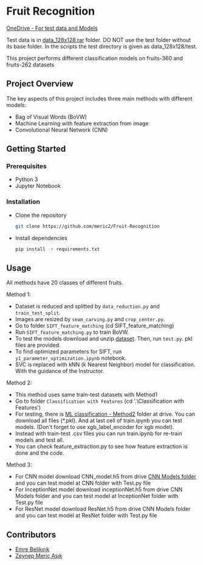 # Fruit Recognition
[OneDrive - For test data and Models](https://etuedutr-my.sharepoint.com/:f:/g/personal/ebelikirik_etu_edu_tr/Esr3AJnbnNBLgeCzJsl0ng8BhMNHlDiM9yu9FUAFzAaOFQ?e=E2j9Wf)

Test data is in [data_128x128.rar](https://etuedutr-my.sharepoint.com/:u:/g/personal/ebelikirik_etu_edu_tr/ETK7gYCUcX1Fg8FEJzvWTugB3iWu7igch2m3abPMAH4Jcw?e=sGfCDh) folder.
DO NOT use the test folder without its base folder.
In the scripts the test directory is given as data_128x128/test.


This project performs different classification models on fruits-360 and fruits-262 datasets

## Project Overview

The key aspects of this project includes three main methods with different models:

- Bag of Visual Words (BoVW)  
- Machine Learning with feature extraction from image
- Convolutional Neural Network (CNN)  

## Getting Started  

### Prerequisites 
- Python 3
- Jupyter Notebook

### Installation

- Clone the repository
  ```bash
  git clone https://github.com/meric2/Fruit-Recognition
  ```

- Install dependencies  
  ```bash
  pip install -r requirements.txt
  ```  

## Usage

All methods have 20 classes of different fruits. 

Method 1:  

- Dataset is reduced and splitted by `data_reduction.py` and `train_test_split`.  
- Images are resized by `seam_carving.py` and `crop_center.py`.  
- Go to folder `SIFT_feature_matching` (cd SIFT_feature_matching)  
- Run `SIFT_feature_matching.py` to train BoVW.
- To test the models download and unzip [dataset](https://drive.google.com/file/d/1GuJqBZI2sCCiHzqjdmOI7IO7TdgeKRF-/view?usp=sharing). Then, run `test.py`. pkl files are provided.  
- To find optimized parameters for SIFT, run `y1_parameter_optimization.ipynb` notebook.  
- SVC is replaced with kNN (k Nearest Neighbor) model for classification. With the guidance of the Instructor.

Method 2:  

- This method uses same train-test datasets with Method1
- Go to folder `Classification with Features` (cd '.\Classification with Features\')
- For testing, there is [ML classification - Method2](https://etuedutr-my.sharepoint.com/:f:/g/personal/ebelikirik_etu_edu_tr/ElqMCcWqBNdPg95hJOhufKEB1XZuNjsSGrBBrLaXuxK1qg?e=zrGlbs) folder at drive. You can download all files (*.pkl). And at last cell of train.ipynb you can test models. (Don't forget to use xgb_label_encoder for xgb model).
- Instead with train-test .csv files you can run train.ipynb for re-train models and test all.
- You can check feature_extraction.py to see how feature extraction is done and the code.

Method 3:  
- For CNN model download CNN_model.h5 from drive [CNN Models folder](https://etuedutr-my.sharepoint.com/:f:/g/personal/ebelikirik_etu_edu_tr/EtaxM6rnsgdEm1f4G-uKMXMBUxbjgOVC0VigrDUoVpfAFg?e=s7Vcfx) and you can test model at CNN folder with Test.py file
- For InceptionNet model download inceptionNet.h5 from drive CNN Models folder and you can test model at InceptionNet folder with Test.py file
- For ResNet model download ResNet.h5 from drive CNN Models folder and you can test model at ResNet folder with Test.py file
## Contributors

- [Emre Belikırık](https://github.com/emre-bl)
- [Zeynep Meriç Aşık](https://github.com/meric2)

